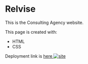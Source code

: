 # Relvise
This is the Consulting Agency website.

This page is created with:
- HTML
- CSS

Deployment link is <a href="https://golosova76.github.io/Relvise/" target="_blank">
  here <a href="https://ibb.co/C8RwBL0"><img src="https://i.ibb.co/C8RwBL0/site.png" alt="site" border="0"></a>
</a>



